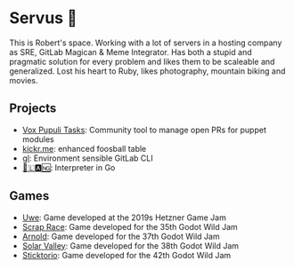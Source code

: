 # Servus 👋

This is Robert's space. Working with a lot of servers in a hosting company as SRE, GitLab Magican & Meme Integrator.
Has both a stupid and pragmatic solution for every problem and likes them to be scaleable and generalized.
Lost his heart to Ruby, likes photography, mountain biking and movies.
 
## Projects

- [Vox Pupuli Tasks](https://github.com/voxpupuli/vox-pupuli-tasks): Community tool to manage open PRs for puppet modules
- [kickr.me](https://github.com/kickr-me): enhanced foosball table
- [gl](https://github.com/Flipez/gl): Environment sensible GitLab CLI
- [🚀🇱🅰🆖](https://github.com/Flipez/rocket-lang): Interpreter in Go

## Games
- [Uwe](https://github.com/Herzmut-Games/uwe): Game developed at the 2019s Hetzner Game Jam
- [Scrap Race](https://kjarrigan.itch.io/scrap-race): Game developed for the 35th Godot Wild Jam
- [Arnold](https://flipez.itch.io/arnold): Game developed for the 37th Godot Wild Jam
- [Solar Valley](https://flipez.itch.io/solar-valley): Game developed for the 38th Godot Wild Jam
- [Sticktorio](https://flipez.itch.io/sticktorio): Game developed for the 42th Godot Wild Jam